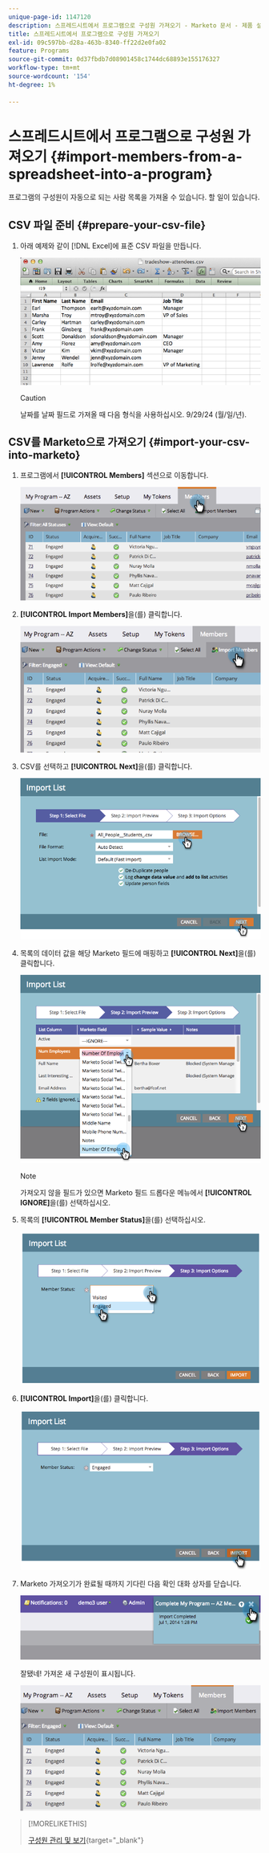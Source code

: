 ```yaml
---
unique-page-id: 1147120
description: 스프레드시트에서 프로그램으로 구성원 가져오기 - Marketo 문서 - 제품 설명서
title: 스프레드시트에서 프로그램으로 구성원 가져오기
exl-id: 09c597bb-d28a-463b-8340-ff22d2e0fa02
feature: Programs
source-git-commit: 0d37fbdb7d08901458c1744dc68893e155176327
workflow-type: tm+mt
source-wordcount: '154'
ht-degree: 1%

---
```


# 스프레드시트에서 프로그램으로 구성원 가져오기 {#import-members-from-a-spreadsheet-into-a-program}

프로그램의 구성원이 자동으로 되는 사람 목록을 가져올 수 있습니다. 할 일이 있습니다.

## CSV 파일 준비 {#prepare-your-csv-file}

1. 아래 예제와 같이 [!DNL Excel]에 표준 CSV 파일을 만듭니다.

   ![](assets/image2014-9-18-14-3a33-3a4.png)

   >[!CAUTION]
   >
   >날짜를 날짜 필드로 가져올 때 다음 형식을 사용하십시오. 9/29/24 (월/일/년).

## CSV를 Marketo으로 가져오기 {#import-your-csv-into-marketo}

1. 프로그램에서 **[!UICONTROL Members]** 섹션으로 이동합니다.

   ![](assets/image2014-9-18-15-3a3-3a57.png)

1. **[!UICONTROL Import Members]**&#x200B;을(를) 클릭합니다.

   ![](assets/image2014-9-18-15-3a38-3a14.png)

1. CSV를 선택하고 **[!UICONTROL Next]**&#x200B;을(를) 클릭합니다.

   ![](assets/importlist1.png)

1. 목록의 데이터 값을 해당 Marketo 필드에 매핑하고 **[!UICONTROL Next]**&#x200B;을(를) 클릭합니다.

   ![](assets/importlist12.png)

   >[!NOTE]
   >
   >가져오지 않을 필드가 있으면 Marketo 필드 드롭다운 메뉴에서 **[!UICONTROL IGNORE]**&#x200B;을(를) 선택하십시오.

1. 목록의 **[!UICONTROL Member Status]**&#x200B;을(를) 선택하십시오.

   ![](assets/image2014-9-18-15-3a41-3a32.png)

1. **[!UICONTROL Import]**&#x200B;을(를) 클릭합니다.

   ![](assets/image2014-9-18-15-3a44-3a19.png)

1. Marketo 가져오기가 완료될 때까지 기다린 다음 확인 대화 상자를 닫습니다.

   ![](assets/image2014-9-18-15-3a44-3a37.png)

   잘됐네! 가져온 새 구성원이 표시됩니다.

   ![](assets/image2014-9-18-15-3a45-3a16.png)

>[!MORELIKETHIS]
>
>[구성원 관리 및 보기](/help/marketo/product-docs/core-marketo-concepts/programs/working-with-programs/manage-and-view-members.md){target="_blank"}
